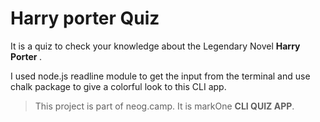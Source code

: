 # Harry porter Quiz

It is a quiz to check your knowledge about the Legendary Novel <b>Harry Porter </b>.

I used node.js readline module to get the input from the terminal and use chalk package to give a colorful look to this CLI app.

> This project is part of neog.camp. It is markOne <b>CLI QUIZ APP</b>.
